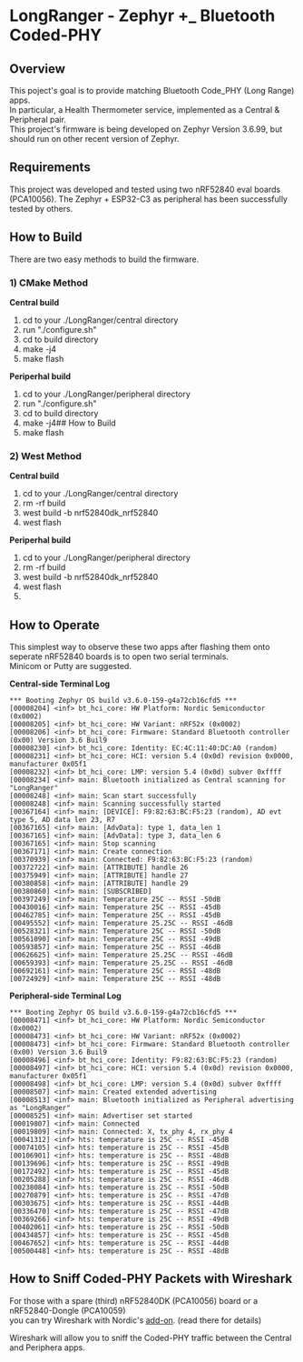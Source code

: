 # LongRanger - Zephyr +_ Bluetooth Coded-PHY 

## Overview
This poject's goal is to provide matching Bluetooth Code_PHY (Long Range) apps.  
In particular, a Health Thermometer service, implemented as a Central & Peripheral pair.  
This project's firmware is being developed on Zephyr Version 3.6.99, but should run on other recent version of Zephyr.

## Requirements
This project was developed and tested using two nRF52840 eval boards (PCA10056).
The Zephyr + ESP32-C3 as peripheral has been successfully tested by others.

## How to Build
There are two easy methods to build the firmware.

### 1) CMake Method
**Central build**
1) cd to your ./LongRanger/central directory
2) run "./configure.sh"
3) cd to build directory
4) make -j4
5) make flash

**Periperhal build**  
1) cd to your ./LongRanger/peripheral directory
2) run "./configure.sh"
3) cd to build directory
4) make -j4## How to Build
5) make flash

### 2) West Method
**Central build**
1) cd to your ./LongRanger/central directory
2) rm -rf build
3) west build -b nrf52840dk_nrf52840
4) west flash

**Periperhal build**
1) cd to your ./LongRanger/peripheral directory
2) rm -rf build
3) west build -b nrf52840dk_nrf52840
4) west flash
5) 

## How to Operate
This simplest way to observe these two apps after flashing them onto seperate nRF52840 boards is to open two serial terminals.  
Minicom or Putty are suggested.  
  
**Central-side Terminal Log**
```
*** Booting Zephyr OS build v3.6.0-159-g4a72cb16cfd5 ***
[00008204] <inf> bt_hci_core: HW Platform: Nordic Semiconductor (0x0002)
[00008205] <inf> bt_hci_core: HW Variant: nRF52x (0x0002)
[00008206] <inf> bt_hci_core: Firmware: Standard Bluetooth controller (0x00) Version 3.6 Buil9
[00008230] <inf> bt_hci_core: Identity: EC:4C:11:40:DC:A0 (random)
[00008231] <inf> bt_hci_core: HCI: version 5.4 (0x0d) revision 0x0000, manufacturer 0x05f1
[00008232] <inf> bt_hci_core: LMP: version 5.4 (0x0d) subver 0xffff
[00008234] <inf> main: Bluetooth initialized as Central scanning for "LongRanger"
[00008248] <inf> main: Scan start successfully
[00008248] <inf> main: Scanning successfully started
[00367164] <inf> main: [DEVICE]: F9:82:63:BC:F5:23 (random), AD evt type 5, AD data len 23, R7
[00367165] <inf> main: [AdvData]: type 1, data_len 1
[00367165] <inf> main: [AdvData]: type 3, data_len 6
[00367165] <inf> main: Stop scanning
[00367171] <inf> main: Create connection
[00370939] <inf> main: Connected: F9:82:63:BC:F5:23 (random)
[00372722] <inf> main: [ATTRIBUTE] handle 26
[00375949] <inf> main: [ATTRIBUTE] handle 27
[00380858] <inf> main: [ATTRIBUTE] handle 29
[00380860] <inf> main: [SUBSCRIBED]
[00397249] <inf> main: Temperature 25C -- RSSI -50dB
[00430016] <inf> main: Temperature 25C -- RSSI -45dB
[00462785] <inf> main: Temperature 25C -- RSSI -45dB
[00495552] <inf> main: Temperature 25.25C -- RSSI -46dB
[00528321] <inf> main: Temperature 25C -- RSSI -50dB
[00561090] <inf> main: Temperature 25C -- RSSI -49dB
[00593857] <inf> main: Temperature 25C -- RSSI -46dB
[00626625] <inf> main: Temperature 25.25C -- RSSI -46dB
[00659393] <inf> main: Temperature 25.25C -- RSSI -46dB
[00692161] <inf> main: Temperature 25C -- RSSI -48dB
[00724929] <inf> main: Temperature 25C -- RSSI -48dB
```
**Peripheral-side Terminal Log**
```
*** Booting Zephyr OS build v3.6.0-159-g4a72cb16cfd5 ***
[00008471] <inf> bt_hci_core: HW Platform: Nordic Semiconductor (0x0002)
[00008473] <inf> bt_hci_core: HW Variant: nRF52x (0x0002)
[00008473] <inf> bt_hci_core: Firmware: Standard Bluetooth controller (0x00) Version 3.6 Buil9
[00008496] <inf> bt_hci_core: Identity: F9:82:63:BC:F5:23 (random)
[00008497] <inf> bt_hci_core: HCI: version 5.4 (0x0d) revision 0x0000, manufacturer 0x05f1
[00008498] <inf> bt_hci_core: LMP: version 5.4 (0x0d) subver 0xffff
[00008507] <inf> main: Created extended advertising
[00008513] <inf> main: Bluetooth initialized as Peripheral advertising as "LongRanger"
[00008525] <inf> main: Advertiser set started
[00019807] <inf> main: Connected
[00019809] <inf> main: Connected: X, tx_phy 4, rx_phy 4
[00041312] <inf> hts: temperature is 25C -- RSSI -45dB
[00074105] <inf> hts: temperature is 25C -- RSSI -45dB
[00106901] <inf> hts: temperature is 25C -- RSSI -48dB
[00139696] <inf> hts: temperature is 25C -- RSSI -49dB
[00172492] <inf> hts: temperature is 25C -- RSSI -45dB
[00205288] <inf> hts: temperature is 25C -- RSSI -46dB
[00238084] <inf> hts: temperature is 25C -- RSSI -50dB
[00270879] <inf> hts: temperature is 25C -- RSSI -47dB
[00303675] <inf> hts: temperature is 25C -- RSSI -44dB
[00336470] <inf> hts: temperature is 25C -- RSSI -47dB
[00369266] <inf> hts: temperature is 25C -- RSSI -49dB
[00402061] <inf> hts: temperature is 25C -- RSSI -50dB
[00434857] <inf> hts: temperature is 25C -- RSSI -45dB
[00467652] <inf> hts: temperature is 25C -- RSSI -44dB
[00500448] <inf> hts: temperature is 25C -- RSSI -48dB
```



## How to Sniff Coded-PHY Packets with Wireshark
For those with a spare (third) nRF52840DK (PCA10056) board or a nRF52840-Dongle (PCA10059)  
you can try Wireshark with Nordic's [add-on](https://infocenter.nordicsemi.com/topic/ug_sniffer_ble/UG/). (read there for details)  

Wireshark will allow you to sniff the Coded-PHY traffic between the Central and Periphera apps.


   
